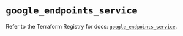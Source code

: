 # `google_endpoints_service`

Refer to the Terraform Registry for docs: [`google_endpoints_service`](https://registry.terraform.io/providers/hashicorp/google-beta/6.49.2/docs/resources/google_endpoints_service).
